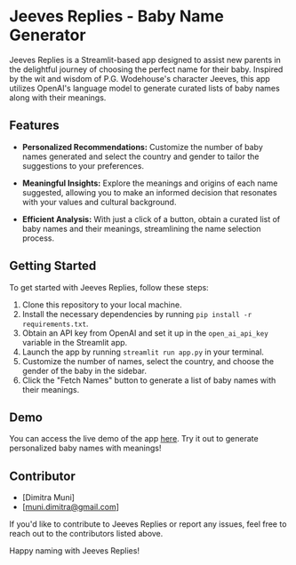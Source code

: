 # Jeeves Replies - Baby Name Generator

Jeeves Replies is a Streamlit-based app designed to assist new parents in the delightful journey of choosing the perfect name for their baby. Inspired by the wit and wisdom of P.G. Wodehouse's character Jeeves, this app utilizes OpenAI's language model to generate curated lists of baby names along with their meanings.

## Features

- **Personalized Recommendations:** Customize the number of baby names generated and select the country and gender to tailor the suggestions to your preferences.
  
- **Meaningful Insights:** Explore the meanings and origins of each name suggested, allowing you to make an informed decision that resonates with your values and cultural background.

- **Efficient Analysis:** With just a click of a button, obtain a curated list of baby names and their meanings, streamlining the name selection process.

## Getting Started

To get started with Jeeves Replies, follow these steps:

1. Clone this repository to your local machine.
2. Install the necessary dependencies by running `pip install -r requirements.txt`.
3. Obtain an API key from OpenAI and set it up in the `open_ai_api_key` variable in the Streamlit app.
4. Launch the app by running `streamlit run app.py` in your terminal.
5. Customize the number of names, select the country, and choose the gender of the baby in the sidebar.
6. Click the "Fetch Names" button to generate a list of baby names with their meanings.

## Demo

You can access the live demo of the app [here](https://baby-jeeves.streamlit.app/). Try it out to generate personalized baby names with meanings!

## Contributor

- [Dimitra Muni]
- [muni.dimitra@gmail.com]

If you'd like to contribute to Jeeves Replies or report any issues, feel free to reach out to the contributors listed above.

Happy naming with Jeeves Replies!
